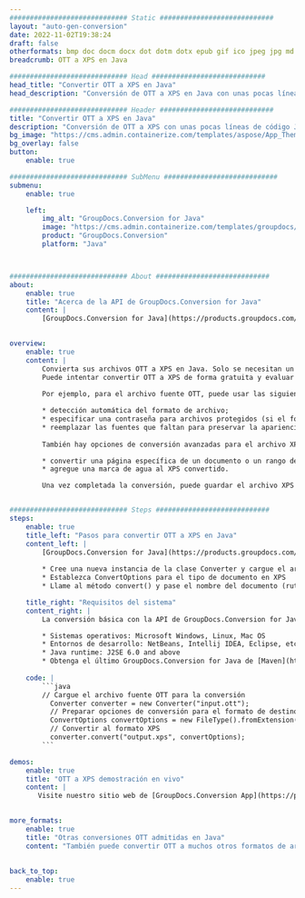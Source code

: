 ```yaml
---
############################# Static ############################
layout: "auto-gen-conversion"
date: 2022-11-02T19:38:24
draft: false
otherformats: bmp doc docm docx dot dotm dotx epub gif ico jpeg jpg md odt ott pdf png psd rtf tex tif tiff txt xps
breadcrumb: OTT a XPS en Java

############################# Head ############################
head_title: "Convertir OTT a XPS en Java"
head_description: "Conversión de OTT a XPS en Java con unas pocas líneas de código. Convierta más de 160 formatos de archivo con la API de conversión de documentos de GroupDocs para Java"

############################# Header ############################
title: "Convertir OTT a XPS en Java"
description: "Conversión de OTT a XPS con unas pocas líneas de código Java"
bg_image: "https://cms.admin.containerize.com/templates/aspose/App_Themes/V3/images/bg/header1.png"
bg_overlay: false
button:
    enable: true

############################# SubMenu ############################
submenu:
    enable: true

    left:
        img_alt: "GroupDocs.Conversion for Java"
        image: "https://cms.admin.containerize.com/templates/groupdocs/images/product-logos/90x90-noborder/groupdocs-conversion-java.png"
        product: "GroupDocs.Conversion"
        platform: "Java"



############################# About ############################
about:
    enable: true
    title: "Acerca de la API de GroupDocs.Conversion for Java"
    content: |
        [GroupDocs.Conversion for Java](https://products.groupdocs.com/conversion/java/) es una API de conversión de formato de archivo avanzada para convertir entre formatos populares de imagen y documento como Microsoft Office, OpenDocument, PDF, HTML, correo electrónico, CAD. y mucho más con solo unas pocas líneas de código. La API nativa detecta automáticamente los formatos de los documentos originales y ofrece muchas opciones para personalizar los documentos convertidos. Junto con la función de extraer información de un documento, también admite el almacenamiento en caché de los resultados de la conversión en el disco local de forma predeterminada. Sin embargo, se puede admitir cualquier tipo de almacenamiento en caché mediante la implementación de las interfaces adecuadas: Amazon S3, Dropbox, Google Drive, Windows Azure, Reddis o cualquier otra.
    

overview:
    enable: true
    content: |
        Convierta sus archivos OTT a XPS en Java. Solo se necesitan un par de líneas de código Java en cualquier plataforma de su elección, como Windows, Linux, macOS.
        Puede intentar convertir OTT a XPS de forma gratuita y evaluar la calidad de los resultados de la conversión. Junto con los sencillos scripts de conversión de archivos, puede probar opciones más sofisticadas para cargar el archivo de origen OTT y almacenar la salida XPS. 
        
        Por ejemplo, para el archivo fuente OTT, puede usar las siguientes opciones de carga:

        * detección automática del formato de archivo;
        * especificar una contraseña para archivos protegidos (si el formato de archivo lo admite);
        * reemplazar las fuentes que faltan para preservar la apariencia del documento.
        
        También hay opciones de conversión avanzadas para el archivo XPS:

        * convertir una página específica de un documento o un rango de páginas;
        * agregue una marca de agua al XPS convertido.

        Una vez completada la conversión, puede guardar el archivo XPS en su ruta de archivo local o en cualquier almacenamiento de terceros, como FTP, Amazon S3, Google Drive, Dropbox, etc. Tenga en cuenta que para convertir OTT a XPS, no necesita instalar ningún software adicional, como MS Office, Open Office, Adobe Acrobat Reader, etc.


############################# Steps ############################
steps:
    enable: true
    title_left: "Pasos para convertir OTT a XPS en Java"
    content_left: |
        [GroupDocs.Conversion for Java](https://products.groupdocs.com/conversion/java/) permite a los desarrolladores convertir fácilmente el archivo OTT a XPS con unas pocas líneas de código.
        
        * Cree una nueva instancia de la clase Converter y cargue el archivo OTT con la ruta completa
        * Establezca ConvertOptions para el tipo de documento en XPS
        * Llame al método convert() y pase el nombre del documento (ruta completa) y el formato (XPS) como parámetro

    title_right: "Requisitos del sistema"
    content_right: |
        La conversión básica con la API de GroupDocs.Conversion for Java se puede realizar con solo unas pocas líneas de código. Nuestras API son compatibles con todas las principales plataformas y sistemas operativos. Antes de ejecutar el código a continuación, asegúrese de tener instalados los siguientes requisitos previos en su sistema.

        * Sistemas operativos: Microsoft Windows, Linux, Mac OS
        * Entornos de desarrollo: NetBeans, Intellij IDEA, Eclipse, etc.
        * Java runtime: J2SE 6.0 and above
        * Obtenga el último GroupDocs.Conversion for Java de [Maven](https://repository.groupdocs.com/webapp/#/artifacts/browse/tree/General/repo/com/groupdocs/groupdocs-conversion)
         
    code: |
        ```java    
        // Cargue el archivo fuente OTT para la conversión
          Converter converter = new Converter("input.ott");
          // Preparar opciones de conversión para el formato de destino XPS
          ConvertOptions convertOptions = new FileType().fromExtension("xps").getConvertOptions();
          // Convertir al formato XPS
          converter.convert("output.xps", convertOptions);
        ```

demos:
    enable: true
    title: "OTT a XPS demostración en vivo"
    content: |
       Visite nuestro sitio web de [GroupDocs.Conversion App](https://products.groupdocs.app/conversion/family) y pruebe la conversión de OTT a XPS ahora. La demostración gratuita tiene los siguientes beneficios
          

more_formats:
    enable: true
    title: "Otras conversiones OTT admitidas en Java"
    content: "También puede convertir OTT a muchos otros formatos de archivo. Consulte la lista a continuación."
       
       
back_to_top:
    enable: true
---
```


